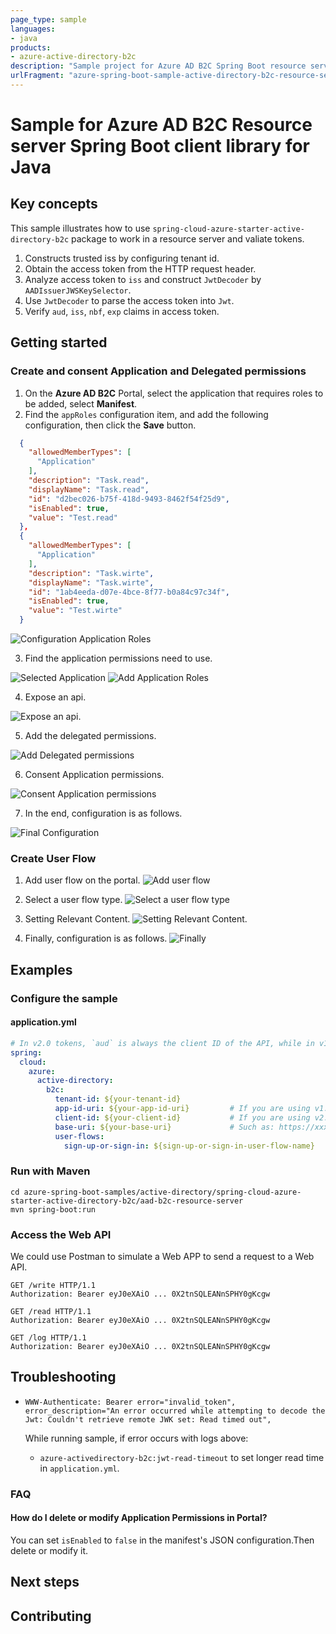 ```yaml
---
page_type: sample
languages:
- java
products:
- azure-active-directory-b2c
description: "Sample project for Azure AD B2C Spring Boot resource server client library"
urlFragment: "azure-spring-boot-sample-active-directory-b2c-resource-server"
---
```


# Sample for Azure AD B2C Resource server Spring Boot client library for Java

## Key concepts
This sample illustrates how to use `spring-cloud-azure-starter-active-directory-b2c` package to work in a resource server and valiate tokens. 

1. Constructs trusted iss by configuring tenant id.
2. Obtain the access token from the HTTP request header.
3. Analyze access token to `iss` and construct `JwtDecoder` by `AADIssuerJWSKeySelector`.
4. Use `JwtDecoder` to parse the access token into `Jwt`.
5. Verify `aud`, `iss`, `nbf`, `exp` claims in access token.

## Getting started


### Create and consent Application and Delegated permissions 
1. On the **Azure AD B2C** Portal, select the application that requires roles to be added, select **Manifest**.
2. Find the `appRoles` configuration item, and add the following configuration, then click the **Save** button.
```json
  {
    "allowedMemberTypes": [
      "Application"
    ],
    "description": "Task.read",
    "displayName": "Task.read",
    "id": "d2bec026-b75f-418d-9493-8462f54f25d9",
    "isEnabled": true, 
    "value": "Test.read"
  },
  {
    "allowedMemberTypes": [
      "Application"
    ],
    "description": "Task.wirte",
    "displayName": "Task.wirte",
    "id": "1ab4eeda-d07e-4bce-8f77-b0a84c97c34f",
    "isEnabled": true,
    "value": "Test.wirte"
  }
```

![Configuration Application Roles](docs/image-configuration-application-roles.png "Configuration Application Roles")

3. Find the application permissions need to use.

![Selected Application](docs/image-selected-application.png "Selected Application")
![Add Application Roles](docs/image-add-application-roles.png "Add Application Roles")

4. Expose an api.

![Expose an api.](docs/image-expose-an-api.png "Expose an api.")

5. Add the delegated permissions.

![Add Delegated permissions](docs/image-add-delegated-permissions.png "Add Delegated permissions")

6. Consent Application permissions.

![Consent Application permissions](docs/image-consent-application-and-delegated-permissions.png "Consent Application permissions")

7. In the end, configuration is as follows.
   
![Final Configuration](docs/image-final-configuration.png "Final Configuration")

### Create User Flow
1. Add user flow on the portal.
![Add user flow](docs/image-add-user-flow.png "Add user flow")
   
2. Select a user flow type.
![Select a user flow type](docs/image-select-a-user-flow-type.png "Select a user flow type")

3. Setting Relevant Content.
![Setting Relevant Content.](docs/image-setting-relevant-content.png "Setting Relevant Content.")
   
4. Finally, configuration is as follows.
![Finally](docs/image-user-flow-finally.png "Finally")
   
## Examples
### Configure the sample
#### application.yml

```yaml
# In v2.0 tokens, `aud` is always the client ID of the API, while in v1.0 tokens it can be the app id uri.
spring:
  cloud:
    azure:
      active-directory:
        b2c:
          tenant-id: ${your-tenant-id}
          app-id-uri: ${your-app-id-uri}         # If you are using v1.0 token, please configure app-id-uri for `aud` verification
          client-id: ${your-client-id}           # If you are using v2.0 token, please configure client-id for `aud` verification
          base-uri: ${your-base-uri}             # Such as: https://xxxxb2c.b2clogin.com
          user-flows:
            sign-up-or-sign-in: ${sign-up-or-sign-in-user-flow-name}
```

### Run with Maven
```
cd azure-spring-boot-samples/active-directory/spring-cloud-azure-starter-active-directory-b2c/aad-b2c-resource-server
mvn spring-boot:run
```

### Access the Web API
We could use Postman to simulate a Web APP to send a request to a Web API.

```http request
GET /write HTTP/1.1
Authorization: Bearer eyJ0eXAiO ... 0X2tnSQLEANnSPHY0gKcgw
```
```http request
GET /read HTTP/1.1
Authorization: Bearer eyJ0eXAiO ... 0X2tnSQLEANnSPHY0gKcgw
```
```http request
GET /log HTTP/1.1
Authorization: Bearer eyJ0eXAiO ... 0X2tnSQLEANnSPHY0gKcgw
```

## Troubleshooting
- `WWW-Authenticate: Bearer error="invalid_token", error_description="An error occurred while attempting to decode the Jwt: Couldn't retrieve remote JWK set: Read timed out",`
  
    While running sample, if error occurs with logs above:
    - `azure-activedirectory-b2c:jwt-read-timeout` to set longer read time in `application.yml`.
    
### FAQ
#### How do I delete or modify Application Permissions in Portal?
You can set `isEnabled` to `false` in the manifest's JSON configuration.Then delete or modify it.

## Next steps
## Contributing
<!-- LINKS -->

